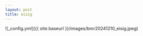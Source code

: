 ```yaml
---
layout: post
title: eisig
---
```


![_config.yml]({{ site.baseurl }}/images/bmr20241210_eisig.jpeg)
